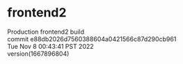 # frontend2  
Production frontend2 build  
commit e88db2026d7560388604a0421566c87d290cb961  
Tue Nov 8 00:43:41 PST 2022  
version(1667896804)  
